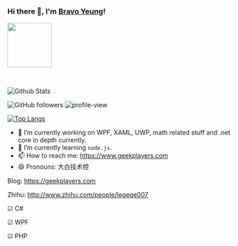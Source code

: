 ### Hi there 👋, I'm [Bravo Yeung](https://geekplayers.com)!

<a title="Hits" target="_blank" href="https://github.com/yanglr/yanglr"><img width="100" height="100" src="https://cdn.jsdelivr.net/gh/yanglr/yanglr.github.io/assets/images/authors/byavatar.jpg"></a>

<!-- https://github.com/yanglr/yanglr.github.io/blob/master/assets/images/authors/byavatar.jpg?raw=true -->

<br/>

![Github Stats](https://github-readme-stats.vercel.app/api?username=yanglr&show_icons=true&theme=radical&hide=issues,contribs)

![GitHub followers](https://img.shields.io/github/followers/yanglr?color=red) ![profile-view](https://komarev.com/ghpvc/?username=yanglr&color=blue&label=Profile+Views)

[![Top Langs](https://github-readme-stats.vercel.app/api/top-langs/?username=yanglr&layout=compact&hide=Visual+Basic+.NET)](https://github.com/anuraghazra/github-readme-stats)

<!--
**yanglr/yanglr** is a ✨ _special_ ✨ repository because its `README.md` (this file) appears on your GitHub profile.

Here are some ideas to get you started:

- 🔭 I’m currently working on WPF, XAML, UWP, math related stuff and .net core in depth currently.
- 🌱 I’m currently learning `node.js`.
- 👯 
- 🤔 
- 💬 
- 📫 How to reach me: https://www.geekplayers.com
- 😄 Pronouns: 大白技术控
- ⚡ Fun fact: ...
-->

- 🔭 I’m currently working on WPF, XAML, UWP, math related stuff and .net core in depth currently.
- 🌱 I’m currently learning `node.js`.
- 📫 How to reach me: https://www.geekplayers.com
- 😄 Pronouns: 大白技术控

Blog: https://geekplayers.com

Zhihu: http://www.zhihu.com/people/legege007

☑ C# 

☑ WPF

☑ PHP
